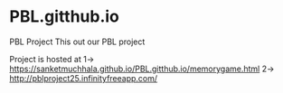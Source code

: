 # PBL.gitthub.io
PBL Project
This out our PBL project 

Project is hosted at 
1-> https://sanketmuchhala.github.io/PBL.gitthub.io/memorygame.html
2-> http://pblproject25.infinityfreeapp.com/
